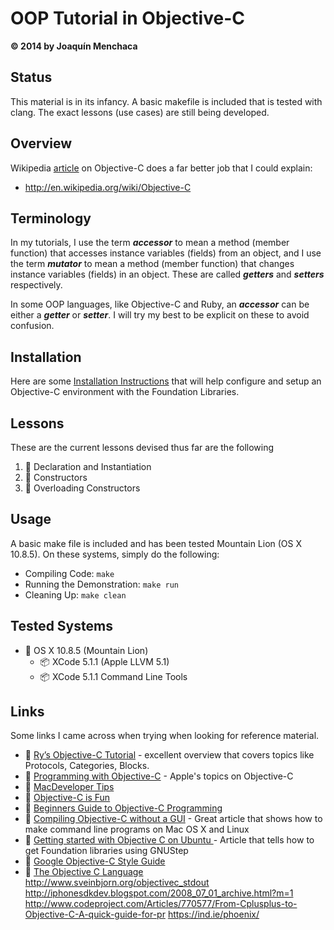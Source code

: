 # OOP Tutorial in Objective-C
**© 2014 by Joaquín Menchaca**

## Status

This material is in its infancy. A basic makefile is included that is tested with clang.  The exact lessons (use cases) are still being developed.

## Overview

Wikipedia [article](http://en.wikipedia.org/wiki/Objective-C) on Objective-C does a far better job that I could explain:

* http://en.wikipedia.org/wiki/Objective-C

## Terminology

In my tutorials, I use the term ***accessor*** to mean a method (member function) that accesses instance variables (fields) from an object, and I use the term ***mutator*** to mean a method (member function) that changes instance variables (fields) in an object.  These are called ***getters*** and ***setters*** respectively.

In some OOP languages, like Objective-C and Ruby, an ***accessor*** can be either a ***getter*** or ***setter***.  I will try my best to be explicit on these to avoid confusion.

## Installation

Here are some [Installation Instructions](INSTALL.md) that will help configure and setup an Objective-C environment with the Foundation Libraries.  

## Lessons

These are the current lessons devised thus far are the following

 1. :green_book: Declaration and Instantiation
 2. :green_book: Constructors
 3. :green_book: Overloading Constructors

## Usage

A basic make file is included and has been tested Mountain Lion (OS X 10.8.5).  On these systems, simply do the following:

* Compiling Code: `make`
* Running the Demonstration: `make run`
* Cleaning Up: `make clean`

## Tested Systems

* :dvd: OS X 10.8.5 (Mountain Lion)
  * :package:  XCode 5.1.1 (Apple LLVM 5.1)
  * :package:  XCode 5.1.1 Command Line Tools

## Links

Some links I came across when trying when looking for reference material.

* :link: [Ry’s Objective-C Tutorial](http://rypress.com/tutorials/objective-c/index.html) - excellent overview that covers topics like Protocols, Categories, Blocks.
* :link: [Programming with Objective-C](https://developer.apple.com/library/ios/documentation/cocoa/conceptual/programmingwithobjectivec/Introduction/Introduction.html) - Apple's topics on Objective-C
* :link: [MacDeveloper Tips](http://macdevelopertips.com/objective-c)
* :link: [Objective-C is Fun](http://www.gnustep.org/resources/ObjCFun.html)
* :link: [Beginners Guide to Objective-C Programming](http://gnustep.made-it.com/BG-objc/)
* :link: [Compiling Objective-C without a GUI](http://codeseekah.com/2012/09/12/compiling-objective-c-without-a-gui/) - Great article that shows how to make command line programs on Mac OS X and Linux
* :link: [Getting started with Objective C on Ubuntu ](http://www.fatvat.co.uk/2010/04/getting-started-with-objective-c-on.html) - Article that tells how to get Foundation libraries using GNUStep
* :link: [Google Objective-C Style Guide](http://google-styleguide.googlecode.com/svn/trunk/objcguide.xml)
* :link: [The Objective C Language](https://atomicobject.com/resources/handbook-of-software/objective-c-language)
http://www.sveinbjorn.org/objectivec_stdout
http://iphonesdkdev.blogspot.com/2008_07_01_archive.html?m=1
http://www.codeproject.com/Articles/770577/From-Cplusplus-to-Objective-C-A-quick-guide-for-pr
https://ind.ie/phoenix/
